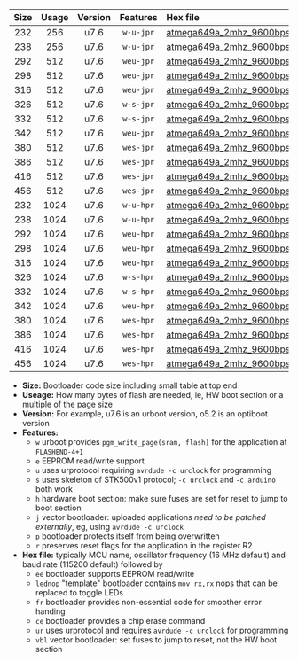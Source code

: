 |Size|Usage|Version|Features|Hex file|
|:-:|:-:|:-:|:-:|:--|
|232|256|u7.6|`w-u-jpr`|[atmega649a_2mhz_9600bps_ur_vbl.hex](https://raw.githubusercontent.com/stefanrueger/urboot/main/atmega649a_2mhz_9600bps_ur_vbl.hex)|
|238|256|u7.6|`w-u-jpr`|[atmega649a_2mhz_9600bps_lednop_ur_vbl.hex](https://raw.githubusercontent.com/stefanrueger/urboot/main/atmega649a_2mhz_9600bps_lednop_ur_vbl.hex)|
|292|512|u7.6|`weu-jpr`|[atmega649a_2mhz_9600bps_ee_ur_vbl.hex](https://raw.githubusercontent.com/stefanrueger/urboot/main/atmega649a_2mhz_9600bps_ee_ur_vbl.hex)|
|298|512|u7.6|`weu-jpr`|[atmega649a_2mhz_9600bps_ee_lednop_ur_vbl.hex](https://raw.githubusercontent.com/stefanrueger/urboot/main/atmega649a_2mhz_9600bps_ee_lednop_ur_vbl.hex)|
|316|512|u7.6|`weu-jpr`|[atmega649a_2mhz_9600bps_ee_lednop_fr_ur_vbl.hex](https://raw.githubusercontent.com/stefanrueger/urboot/main/atmega649a_2mhz_9600bps_ee_lednop_fr_ur_vbl.hex)|
|326|512|u7.6|`w-s-jpr`|[atmega649a_2mhz_9600bps_vbl.hex](https://raw.githubusercontent.com/stefanrueger/urboot/main/atmega649a_2mhz_9600bps_vbl.hex)|
|332|512|u7.6|`w-s-jpr`|[atmega649a_2mhz_9600bps_lednop_vbl.hex](https://raw.githubusercontent.com/stefanrueger/urboot/main/atmega649a_2mhz_9600bps_lednop_vbl.hex)|
|342|512|u7.6|`weu-jpr`|[atmega649a_2mhz_9600bps_ee_lednop_fr_ce_ur_vbl.hex](https://raw.githubusercontent.com/stefanrueger/urboot/main/atmega649a_2mhz_9600bps_ee_lednop_fr_ce_ur_vbl.hex)|
|380|512|u7.6|`wes-jpr`|[atmega649a_2mhz_9600bps_ee_vbl.hex](https://raw.githubusercontent.com/stefanrueger/urboot/main/atmega649a_2mhz_9600bps_ee_vbl.hex)|
|386|512|u7.6|`wes-jpr`|[atmega649a_2mhz_9600bps_ee_lednop_vbl.hex](https://raw.githubusercontent.com/stefanrueger/urboot/main/atmega649a_2mhz_9600bps_ee_lednop_vbl.hex)|
|416|512|u7.6|`wes-jpr`|[atmega649a_2mhz_9600bps_ee_lednop_fr_vbl.hex](https://raw.githubusercontent.com/stefanrueger/urboot/main/atmega649a_2mhz_9600bps_ee_lednop_fr_vbl.hex)|
|456|512|u7.6|`wes-jpr`|[atmega649a_2mhz_9600bps_ee_lednop_fr_ce_vbl.hex](https://raw.githubusercontent.com/stefanrueger/urboot/main/atmega649a_2mhz_9600bps_ee_lednop_fr_ce_vbl.hex)|
|232|1024|u7.6|`w-u-hpr`|[atmega649a_2mhz_9600bps_ur.hex](https://raw.githubusercontent.com/stefanrueger/urboot/main/atmega649a_2mhz_9600bps_ur.hex)|
|238|1024|u7.6|`w-u-hpr`|[atmega649a_2mhz_9600bps_lednop_ur.hex](https://raw.githubusercontent.com/stefanrueger/urboot/main/atmega649a_2mhz_9600bps_lednop_ur.hex)|
|292|1024|u7.6|`weu-hpr`|[atmega649a_2mhz_9600bps_ee_ur.hex](https://raw.githubusercontent.com/stefanrueger/urboot/main/atmega649a_2mhz_9600bps_ee_ur.hex)|
|298|1024|u7.6|`weu-hpr`|[atmega649a_2mhz_9600bps_ee_lednop_ur.hex](https://raw.githubusercontent.com/stefanrueger/urboot/main/atmega649a_2mhz_9600bps_ee_lednop_ur.hex)|
|316|1024|u7.6|`weu-hpr`|[atmega649a_2mhz_9600bps_ee_lednop_fr_ur.hex](https://raw.githubusercontent.com/stefanrueger/urboot/main/atmega649a_2mhz_9600bps_ee_lednop_fr_ur.hex)|
|326|1024|u7.6|`w-s-hpr`|[atmega649a_2mhz_9600bps.hex](https://raw.githubusercontent.com/stefanrueger/urboot/main/atmega649a_2mhz_9600bps.hex)|
|332|1024|u7.6|`w-s-hpr`|[atmega649a_2mhz_9600bps_lednop.hex](https://raw.githubusercontent.com/stefanrueger/urboot/main/atmega649a_2mhz_9600bps_lednop.hex)|
|342|1024|u7.6|`weu-hpr`|[atmega649a_2mhz_9600bps_ee_lednop_fr_ce_ur.hex](https://raw.githubusercontent.com/stefanrueger/urboot/main/atmega649a_2mhz_9600bps_ee_lednop_fr_ce_ur.hex)|
|380|1024|u7.6|`wes-hpr`|[atmega649a_2mhz_9600bps_ee.hex](https://raw.githubusercontent.com/stefanrueger/urboot/main/atmega649a_2mhz_9600bps_ee.hex)|
|386|1024|u7.6|`wes-hpr`|[atmega649a_2mhz_9600bps_ee_lednop.hex](https://raw.githubusercontent.com/stefanrueger/urboot/main/atmega649a_2mhz_9600bps_ee_lednop.hex)|
|416|1024|u7.6|`wes-hpr`|[atmega649a_2mhz_9600bps_ee_lednop_fr.hex](https://raw.githubusercontent.com/stefanrueger/urboot/main/atmega649a_2mhz_9600bps_ee_lednop_fr.hex)|
|456|1024|u7.6|`wes-hpr`|[atmega649a_2mhz_9600bps_ee_lednop_fr_ce.hex](https://raw.githubusercontent.com/stefanrueger/urboot/main/atmega649a_2mhz_9600bps_ee_lednop_fr_ce.hex)|

- **Size:** Bootloader code size including small table at top end
- **Useage:** How many bytes of flash are needed, ie, HW boot section or a multiple of the page size
- **Version:** For example, u7.6 is an urboot version, o5.2 is an optiboot version
- **Features:**
  + `w` urboot provides `pgm_write_page(sram, flash)` for the application at `FLASHEND-4+1`
  + `e` EEPROM read/write support
  + `u` uses urprotocol requiring `avrdude -c urclock` for programming
  + `s` uses skeleton of STK500v1 protocol; `-c urclock` and `-c arduino` both work
  + `h` hardware boot section: make sure fuses are set for reset to jump to boot section
  + `j` vector bootloader: uploaded applications *need to be patched externally*, eg, using `avrdude -c urclock`
  + `p` bootloader protects itself from being overwritten
  + `r` preserves reset flags for the application in the register R2
- **Hex file:** typically MCU name, oscillator frequency (16 MHz default) and baud rate (115200 default) followed by
  + `ee` bootloader supports EEPROM read/write
  + `lednop` "template" bootloader contains `mov rx,rx` nops that can be replaced to toggle LEDs
  + `fr` bootloader provides non-essential code for smoother error handing
  + `ce` bootloader provides a chip erase command
  + `ur` uses urprotocol and requires `avrdude -c urclock` for programming
  + `vbl` vector bootloader: set fuses to jump to reset, not the HW boot section
